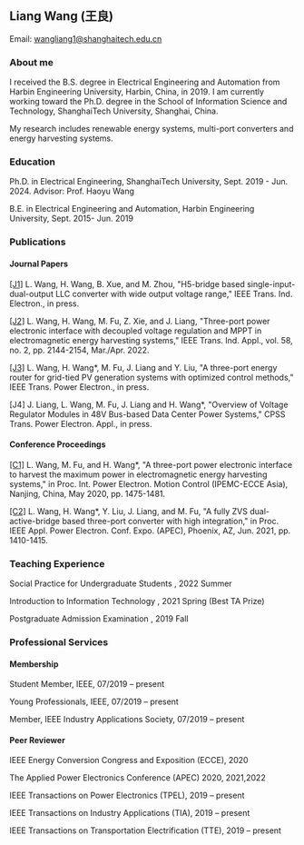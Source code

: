 ## Liang Wang (王良)

Email: wangliang1@shanghaitech.edu.cn
### About me

I received the B.S. degree in Electrical Engineering and Automation from Harbin Engineering University, Harbin, China, in 2019. I am currently working toward the Ph.D. degree in the School of Information Science and Technology, ShanghaiTech University, Shanghai, China. 
	 
My research includes renewable energy systems, multi-port converters and energy harvesting systems.


### Education

Ph.D. in Electrical Engineering, ShanghaiTech University, Sept. 2019 - Jun. 2024. Advisor: Prof. Haoyu Wang

B.E. in Electrical Engineering and Automation, Harbin Engineering University, Sept. 2015- Jun. 2019


### Publications

#### Journal Papers

[[J1]](https://ieeexplore.ieee.org/document/9492828?source=authoralert) L. Wang, H. Wang, B. Xue, and M. Zhou, "H5-bridge based single-input-dual-output LLC converter with wide output voltage range," IEEE Trans. Ind. Electron., in press.

[[J2]](https://ieeexplore.ieee.org/document/9645314) L. Wang, H. Wang, M. Fu, Z. Xie, and J. Liang, "Three-port power electronic interface with decoupled voltage regulation and MPPT in electromagnetic energy harvesting systems," IEEE Trans. Ind. Appl., vol. 58, no. 2, pp. 2144-2154, Mar./Apr. 2022. 

[[J3]](https://ieeexplore.ieee.org/document/9870571) L. Wang, H. Wang*, M. Fu, J. Liang and Y. Liu, "A three-port energy router for grid-tied PV generation systems with optimized control methods," IEEE Trans. Power Electron., in press.

[J4] J. Liang, L. Wang, M. Fu, J. Liang and H. Wang*, "Overview of Voltage Regulator Modules in 48V Bus-based Data Center Power Systems," CPSS Trans. Power Electron. Appl., in press.

#### Conference Proceedings

[[C1]](https://ieeexplore.ieee.org/abstract/document/9367711) L. Wang, M. Fu, and H. Wang*, "A three-port power electronic interface to harvest the maximum power in electromagnetic energy harvesting systems," in Proc. Int. Power Electron. Motion Control (IPEMC-ECCE Asia), Nanjing, China, May 2020, pp. 1475-1481.

[[C2]](https://ieeexplore.ieee.org/document/9487170) L. Wang, H. Wang*, Y. Liu, J. Liang, and M. Fu, "A fully ZVS dual-active-bridge based three-port converter with high integration," in Proc. IEEE Appl. Power Electron. Conf. Expo. (APEC), Phoenix, AZ, Jun. 2021, pp. 1410-1415.

### Teaching Experience

Social Practice for Undergraduate Students , 2022 Summer

Introduction to Information Technology , 2021 Spring (Best TA Prize)

Postgraduate Admission Examination , 2019 Fall

### Professional Services

#### Membership

Student Member, IEEE, 07/2019 – present

Young Professionals, IEEE, 07/2019 – present

Member, IEEE Industry Applications Society, 07/2019 – present

#### Peer Reviewer

IEEE Energy Conversion Congress and Exposition (ECCE), 2020

The Applied Power Electronics Conference (APEC)	2020, 2021,2022

IEEE Transactions on Power Electronics (TPEL), 2019 – present

IEEE Transactions on Industry Applications (TIA), 2019 – present

IEEE Transactions on Transportation Electrification (TTE), 2019 – present

                                                                                                                                                   















